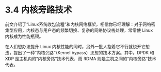 # 3.4 内核旁路技术


前文介绍了“Linux系统收包流程”和内核网络框架，相信你已经理解：对于网络密集型应用，内核态与用户态的频繁切换、复杂的网络协议栈处理，常常使 Linux 内核成为性能瓶颈。

在人们想办法提升 Linux 内核性能的同时，另外一批人抱着它不行就绕开它想法，提出了一种“内核旁路“（Kernel bypass）思想的技术方案。其中，DPDK 和 XDP 是主机内的“内核旁路”技术代表，而 RDMA 则是主机之间的“内核旁路”技术代表。